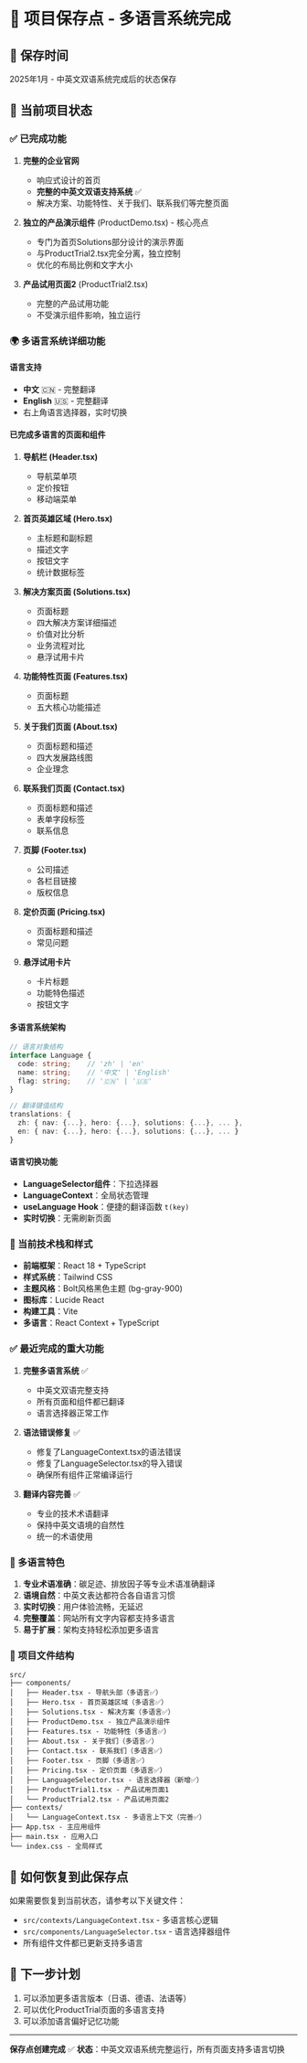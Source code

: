 # 🔄 项目保存点 - 多语言系统完成

## 📅 保存时间
2025年1月 - 中英文双语系统完成后的状态保存

## 🎯 当前项目状态

### ✅ 已完成功能
1. **完整的企业官网**
   - 响应式设计的首页
   - **完整的中英文双语支持系统** ✅
   - 解决方案、功能特性、关于我们、联系我们等完整页面

2. **独立的产品演示组件** (ProductDemo.tsx) - 核心亮点
   - 专门为首页Solutions部分设计的演示界面
   - 与ProductTrial2.tsx完全分离，独立控制
   - 优化的布局比例和文字大小

3. **产品试用页面2** (ProductTrial2.tsx)
   - 完整的产品试用功能
   - 不受演示组件影响，独立运行

### 🌍 多语言系统详细功能

#### 语言支持
- **中文** 🇨🇳 - 完整翻译
- **English** 🇺🇸 - 完整翻译
- 右上角语言选择器，实时切换

#### 已完成多语言的页面和组件
1. **导航栏 (Header.tsx)**
   - 导航菜单项
   - 定价按钮
   - 移动端菜单

2. **首页英雄区域 (Hero.tsx)**
   - 主标题和副标题
   - 描述文字
   - 按钮文字
   - 统计数据标签

3. **解决方案页面 (Solutions.tsx)**
   - 页面标题
   - 四大解决方案详细描述
   - 价值对比分析
   - 业务流程对比
   - 悬浮试用卡片

4. **功能特性页面 (Features.tsx)**
   - 页面标题
   - 五大核心功能描述

5. **关于我们页面 (About.tsx)**
   - 页面标题和描述
   - 四大发展路线图
   - 企业理念

6. **联系我们页面 (Contact.tsx)**
   - 页面标题和描述
   - 表单字段标签
   - 联系信息

7. **页脚 (Footer.tsx)**
   - 公司描述
   - 各栏目链接
   - 版权信息

8. **定价页面 (Pricing.tsx)**
   - 页面标题和描述
   - 常见问题

9. **悬浮试用卡片**
   - 卡片标题
   - 功能特色描述
   - 按钮文字

#### 多语言系统架构
```typescript
// 语言对象结构
interface Language {
  code: string;    // 'zh' | 'en'
  name: string;    // '中文' | 'English'
  flag: string;    // '🇨🇳' | '🇺🇸'
}

// 翻译键值结构
translations: {
  zh: { nav: {...}, hero: {...}, solutions: {...}, ... },
  en: { nav: {...}, hero: {...}, solutions: {...}, ... }
}
```

#### 语言切换功能
- **LanguageSelector组件**：下拉选择器
- **LanguageContext**：全局状态管理
- **useLanguage Hook**：便捷的翻译函数 `t(key)`
- **实时切换**：无需刷新页面

### 🎨 当前技术栈和样式
- **前端框架**：React 18 + TypeScript
- **样式系统**：Tailwind CSS
- **主题风格**：Bolt风格黑色主题 (bg-gray-900)
- **图标库**：Lucide React
- **构建工具**：Vite
- **多语言**：React Context + TypeScript

### ✅ 最近完成的重大功能
1. **完整多语言系统** ✅
   - 中英文双语完整支持
   - 所有页面和组件都已翻译
   - 语言选择器正常工作

2. **语法错误修复** ✅
   - 修复了LanguageContext.tsx的语法错误
   - 修复了LanguageSelector.tsx的导入错误
   - 确保所有组件正常编译运行

3. **翻译内容完善** ✅
   - 专业的技术术语翻译
   - 保持中英文语境的自然性
   - 统一的术语使用

### 🎯 多语言特色
1. **专业术语准确**：碳足迹、排放因子等专业术语准确翻译
2. **语境自然**：中英文表达都符合各自语言习惯
3. **实时切换**：用户体验流畅，无延迟
4. **完整覆盖**：网站所有文字内容都支持多语言
5. **易于扩展**：架构支持轻松添加更多语言

### 📁 项目文件结构
```
src/
├── components/
│   ├── Header.tsx - 导航头部（多语言✅）
│   ├── Hero.tsx - 首页英雄区域（多语言✅）
│   ├── Solutions.tsx - 解决方案（多语言✅）
│   ├── ProductDemo.tsx - 独立产品演示组件
│   ├── Features.tsx - 功能特性（多语言✅）
│   ├── About.tsx - 关于我们（多语言✅）
│   ├── Contact.tsx - 联系我们（多语言✅）
│   ├── Footer.tsx - 页脚（多语言✅）
│   ├── Pricing.tsx - 定价页面（多语言✅）
│   ├── LanguageSelector.tsx - 语言选择器（新增✅）
│   ├── ProductTrial1.tsx - 产品试用页面1
│   └── ProductTrial2.tsx - 产品试用页面2
├── contexts/
│   └── LanguageContext.tsx - 多语言上下文（完善✅）
├── App.tsx - 主应用组件
├── main.tsx - 应用入口
└── index.css - 全局样式
```

## 🔄 如何恢复到此保存点
如果需要恢复到当前状态，请参考以下关键文件：
- `src/contexts/LanguageContext.tsx` - 多语言核心逻辑
- `src/components/LanguageSelector.tsx` - 语言选择器组件
- 所有组件文件都已更新支持多语言

## 📝 下一步计划
1. 可以添加更多语言版本（日语、德语、法语等）
2. 可以优化ProductTrial页面的多语言支持
3. 可以添加语言偏好记忆功能

---
**保存点创建完成** ✅
**状态**：中英文双语系统完整运行，所有页面支持多语言切换